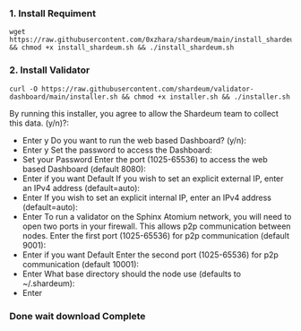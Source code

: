 ### 1. Install Requiment
```lay 
wget https://raw.githubusercontent.com/0xzhara/shardeum/main/install_shardeum.sh && chmod +x install_shardeum.sh && ./install_shardeum.sh 
```
### 2. Install Validator
```lay
curl -O https://raw.githubusercontent.com/shardeum/validator-dashboard/main/installer.sh && chmod +x installer.sh && ./installer.sh
```
By running this installer, you agree to allow the Shardeum team to collect this data. (y/n)?:
- Enter y
Do you want to run the web based Dashboard? (y/n):
- Enter y
Set the password to access the Dashboard:
- Set your Password
Enter the port (1025-65536) to access the web based Dashboard (default 8080):
- Enter if you want Default
If you wish to set an explicit external IP, enter an IPv4 address (default=auto):
- Enter
If you wish to set an explicit internal IP, enter an IPv4 address (default=auto):
- Enter
To run a validator on the Sphinx Atomium network, you will need to open two ports in your firewall.
This allows p2p communication between nodes.
Enter the first port (1025-65536) for p2p communication (default 9001):
- Enter if you want Default
Enter the second port (1025-65536) for p2p communication (default 10001):
- Enter
What base directory should the node use (defaults to ~/.shardeum):
- Enter
### Done wait download Complete
